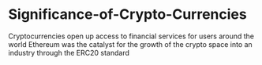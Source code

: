 # Significance-of-Crypto-Currencies
Cryptocurrencies open up access to financial services for users around the world Ethereum was the catalyst for the growth of the crypto space into an industry through the ERC20 standard 
